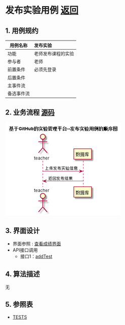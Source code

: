 # 发布实验用例 [返回](../README.md)
## 1. 用例规约

|用例名称|发布实验|
|-------|:-------------|
|功能|老师发布课程的实验|
|参与者|老师|
|前置条件|必须先登录|
|后置条件| |
|主事件流| |
|备选事件流| |

## 2. 业务流程 [源码](../src/发布实验.puml)
![sequence1](../images/发布实验.png) 

## 3. 界面设计
- 界面参照 : [查看成绩界面](../ui/fbTest.html)
- API接口调用
    - 接口1：[addTest](../impl/发布实验接口.md)


## 4. 算法描述
无

## 5. 参照表
- [TESTS](../数据库设计.md/TESTS)